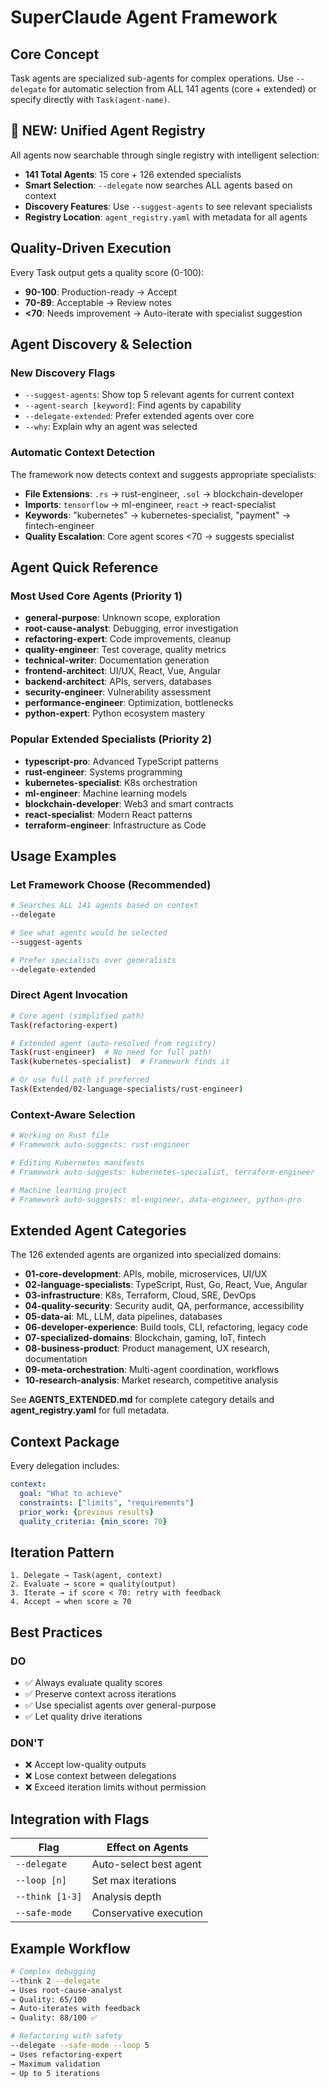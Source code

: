 # SuperClaude Agent Framework

## Core Concept
Task agents are specialized sub-agents for complex operations. Use `--delegate` for automatic selection from ALL 141 agents (core + extended) or specify directly with `Task(agent-name)`.

## 🚀 NEW: Unified Agent Registry
All agents now searchable through single registry with intelligent selection:
- **141 Total Agents**: 15 core + 126 extended specialists
- **Smart Selection**: `--delegate` now searches ALL agents based on context
- **Discovery Features**: Use `--suggest-agents` to see relevant specialists
- **Registry Location**: `agent_registry.yaml` with metadata for all agents

## Quality-Driven Execution
Every Task output gets a quality score (0-100):
- **90-100**: Production-ready → Accept
- **70-89**: Acceptable → Review notes
- **<70**: Needs improvement → Auto-iterate with specialist suggestion

## Agent Discovery & Selection

### New Discovery Flags
- `--suggest-agents`: Show top 5 relevant agents for current context
- `--agent-search [keyword]`: Find agents by capability
- `--delegate-extended`: Prefer extended agents over core
- `--why`: Explain why an agent was selected

### Automatic Context Detection
The framework now detects context and suggests appropriate specialists:
- **File Extensions**: `.rs` → rust-engineer, `.sol` → blockchain-developer
- **Imports**: `tensorflow` → ml-engineer, `react` → react-specialist
- **Keywords**: "kubernetes" → kubernetes-specialist, "payment" → fintech-engineer
- **Quality Escalation**: Core agent scores <70 → suggests specialist

## Agent Quick Reference

### Most Used Core Agents (Priority 1)
- **general-purpose**: Unknown scope, exploration
- **root-cause-analyst**: Debugging, error investigation
- **refactoring-expert**: Code improvements, cleanup
- **quality-engineer**: Test coverage, quality metrics
- **technical-writer**: Documentation generation
- **frontend-architect**: UI/UX, React, Vue, Angular
- **backend-architect**: APIs, servers, databases
- **security-engineer**: Vulnerability assessment
- **performance-engineer**: Optimization, bottlenecks
- **python-expert**: Python ecosystem mastery

### Popular Extended Specialists (Priority 2)
- **typescript-pro**: Advanced TypeScript patterns
- **rust-engineer**: Systems programming
- **kubernetes-specialist**: K8s orchestration
- **ml-engineer**: Machine learning models
- **blockchain-developer**: Web3 and smart contracts
- **react-specialist**: Modern React patterns
- **terraform-engineer**: Infrastructure as Code

## Usage Examples

### Let Framework Choose (Recommended)
```bash
# Searches ALL 141 agents based on context
--delegate

# See what agents would be selected
--suggest-agents

# Prefer specialists over generalists
--delegate-extended
```

### Direct Agent Invocation
```bash
# Core agent (simplified path)
Task(refactoring-expert)

# Extended agent (auto-resolved from registry)
Task(rust-engineer)  # No need for full path!
Task(kubernetes-specialist)  # Framework finds it

# Or use full path if preferred
Task(Extended/02-language-specialists/rust-engineer)
```

### Context-Aware Selection
```bash
# Working on Rust file
# Framework auto-suggests: rust-engineer

# Editing Kubernetes manifests
# Framework auto-suggests: kubernetes-specialist, terraform-engineer

# Machine learning project
# Framework auto-suggests: ml-engineer, data-engineer, python-pro
```

## Extended Agent Categories

The 126 extended agents are organized into specialized domains:

- **01-core-development**: APIs, mobile, microservices, UI/UX
- **02-language-specialists**: TypeScript, Rust, Go, React, Vue, Angular
- **03-infrastructure**: K8s, Terraform, Cloud, SRE, DevOps
- **04-quality-security**: Security audit, QA, performance, accessibility
- **05-data-ai**: ML, LLM, data pipelines, databases
- **06-developer-experience**: Build tools, CLI, refactoring, legacy code
- **07-specialized-domains**: Blockchain, gaming, IoT, fintech
- **08-business-product**: Product management, UX research, documentation
- **09-meta-orchestration**: Multi-agent coordination, workflows
- **10-research-analysis**: Market research, competitive analysis

See **AGENTS_EXTENDED.md** for complete category details and **agent_registry.yaml** for full metadata.

## Context Package
Every delegation includes:
```yaml
context:
  goal: "What to achieve"
  constraints: ["limits", "requirements"]
  prior_work: {previous results}
  quality_criteria: {min_score: 70}
```

## Iteration Pattern
```
1. Delegate → Task(agent, context)
2. Evaluate → score = quality(output)  
3. Iterate → if score < 70: retry with feedback
4. Accept → when score ≥ 70
```

## Best Practices

### DO
- ✅ Always evaluate quality scores
- ✅ Preserve context across iterations
- ✅ Use specialist agents over general-purpose
- ✅ Let quality drive iterations

### DON'T
- ❌ Accept low-quality outputs
- ❌ Lose context between delegations
- ❌ Exceed iteration limits without permission

## Integration with Flags

| Flag | Effect on Agents |
|------|------------------|
| `--delegate` | Auto-select best agent |
| `--loop [n]` | Set max iterations |
| `--think [1-3]` | Analysis depth |
| `--safe-mode` | Conservative execution |

## Example Workflow

```bash
# Complex debugging
--think 2 --delegate
→ Uses root-cause-analyst
→ Quality: 65/100
→ Auto-iterates with feedback
→ Quality: 88/100 ✅

# Refactoring with safety
--delegate --safe-mode --loop 5
→ Uses refactoring-expert
→ Maximum validation
→ Up to 5 iterations
```